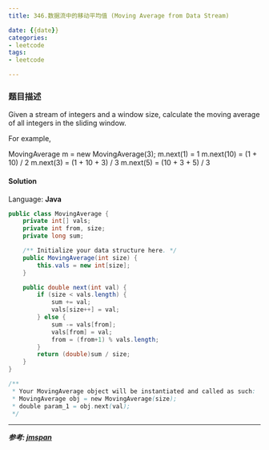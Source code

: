 ```yaml
---
title: 346.数据流中的移动平均值 (Moving Average from Data Stream)

date: {{date}}
categories:
- leetcode
tags:
- leetcode

---
```

### 题目描述

Given a stream of integers and a window size, calculate the moving average of all integers in the sliding window.

For example,

MovingAverage m = new MovingAverage(3);
m.next(1) = 1
m.next(10) = (1 + 10) / 2
m.next(3) = (1 + 10 + 3) / 3
m.next(5) = (10 + 3 + 5) / 3

#### Solution

Language: **Java**

```java
public class MovingAverage {
    private int[] vals;
    private int from, size;
    private long sum;

    /** Initialize your data structure here. */
    public MovingAverage(int size) {
        this.vals = new int[size];
    }

    public double next(int val) {
        if (size < vals.length) {
            sum += val;
            vals[size++] = val;
        } else {
            sum -= vals[from];
            vals[from] = val;
            from = (from+1) % vals.length;
        }
        return (double)sum / size;
    }
}

/**
 * Your MovingAverage object will be instantiated and called as such:
 * MovingAverage obj = new MovingAverage(size);
 * double param_1 = obj.next(val);
 */
```

---
***参考:
[jmspan](https://blog.csdn.net/jmspan/article/details/51289338)***
